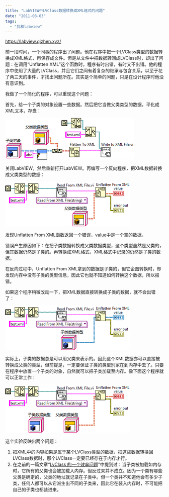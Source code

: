 ```yaml
---
title: "LabVIEW中LVClass数据转换成XML格式的问题"
date: "2011-03-03"
tags: 
  - "我和labview"
---
```


https://labview.qizhen.xyz/

前一段时间，一个同事的程序出了问题。他在程序中把一个LVClass类型的数据转换成XML格式，再保存成文件。但是从文件中把数据转回成LVClass时，却出了问题：在调用“Unflatten XML”这个函数时，程序有时出错，有时又不出错。他的程序中使用了大量的LVClass，并且它们之间有着复杂的继承与包含关系，以至于花了两三天的事件，才找出问题所在。其实是个简单的问题，只是在设计程序时他没有意识到。

我做了一个简化的程序，可以重现这个问题：

首先，给一个子类的对象设置一些数据。然后把它当做父类类型的数据，平化成XML文本，存盘：

![image](images/image.png "image")

关闭LabVIEW，然后重新打开LabVIEW。再编写一个反向程序，把XML数据转换成父类类型的数据：

![image](images/image1.png "image")

发现Unflatten From XML函数返回一个错误，value中是一个空的数据。

错误产生原因如下：在把子类数据转换成父类数据类型，这个类型虽然是父类的，但其数据仍然是子类的。再转换成XML格式，XML格式中记录的仍然是子类的数据。

在反向过程中，Unflatten From XML拿到的数据是子类的，但它企图转换时，却发现内存中没有子类的类型信息，因此它也就不知道如何转换这个数据，所以报错。

如果这个程序稍微改动一下，把XML数据直接转换成子类的数据，就不会出错了：

![image](images/image2.png "image")

实际上，子类的数据总是可以用父类来表示的。因此这个XML数据亦可以直接被转换成父类的类型，但前提是，一定要保证子类的类型别家在到内存中去了。只要在程序中放置一个子类的对象，自然就可以把子类加载至内存。像下面这个程序就可以正常工作：

![image](images/image3.png "image")

这个实验反映出两个问题：

1. 把XML中的内容如果是属于某个LVClass类型的数据，把这些数据转换回LVClass数据时，那个LVClass一定要已经存在于内存才行。
2. 在之前的一篇文章“[LvClass 的一个效率问题](http://ruanqizhen.wordpress.com/2010/09/08/lvclass-%e7%9a%84%e4%b8%80%e4%b8%aa%e6%95%88%e7%8e%87%e9%97%ae%e9%a2%98/)”中提到过：当子类被加载如内存时，它所有的父类也会被加载入内存。但反过来并不成立。因为一个类有哪些父类是确定的，父类的地址就记录在子类中。但一个类并不知道他会有多少子类，任何人都可以从它派生出不同的子类来，因此它在装入内存时，不可能把自己的子类也都装进来。
